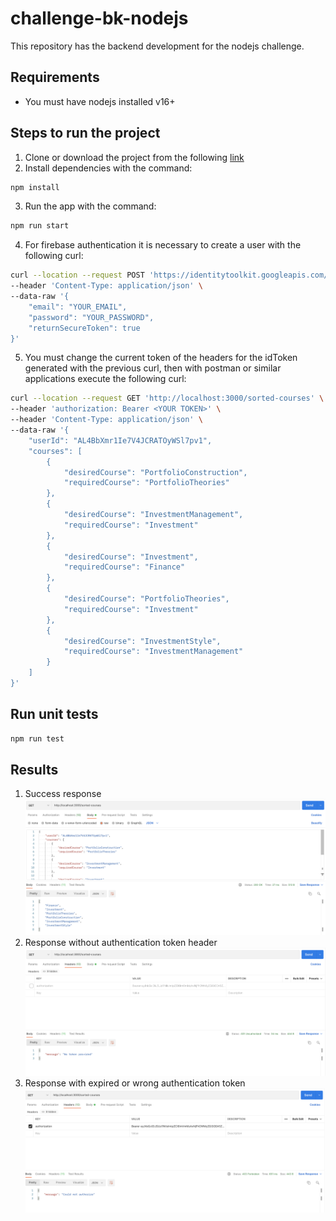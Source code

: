 # challenge-bk-nodejs
This repository has the backend development for the nodejs challenge.

## Requirements
- You must have nodejs installed v16+
## Steps to run the project
1. Clone or download the project from the following [link](https://github.com/tatianaserrano/challenge-bk-nodejs)
2. Install dependencies with the command:
```sh
npm install
```
3. Run the app with the command:
```sh
npm run start
```
4. For firebase authentication it is necessary to create a user with the following curl:
```sh
curl --location --request POST 'https://identitytoolkit.googleapis.com/v1/accounts:signUp?key=AIzaSyAvnSwDxk9dAGuzK8KpKjNZeBnN64X3XgU' \
--header 'Content-Type: application/json' \
--data-raw '{
    "email": "YOUR_EMAIL",
    "password": "YOUR_PASSWORD",
    "returnSecureToken": true
}'
```
5. You must change the current token of the headers for the idToken generated with the previous curl, then with postman or similar applications execute the following curl:
```sh
curl --location --request GET 'http://localhost:3000/sorted-courses' \
--header 'authorization: Bearer <YOUR TOKEN>' \
--header 'Content-Type: application/json' \
--data-raw '{
    "userId": "AL4BbXmr1Ie7V4JCRATOyWSl7pv1",
    "courses": [
        {
            "desiredCourse": "PortfolioConstruction",
            "requiredCourse": "PortfolioTheories"
        },
        {
            "desiredCourse": "InvestmentManagement",
            "requiredCourse": "Investment"
        },
        {
            "desiredCourse": "Investment",
            "requiredCourse": "Finance"
        },
        {
            "desiredCourse": "PortfolioTheories",
            "requiredCourse": "Investment"
        },
        {
            "desiredCourse": "InvestmentStyle",
            "requiredCourse": "InvestmentManagement"
        }
    ]
}'
```

## Run unit tests
```sh
npm run test
```

## Results

1. Success response
![](https://github.com/tatianaserrano/challenge-bk-nodejs/blob/main/images/response200.png)
2. Response without authentication token header
![](https://github.com/tatianaserrano/challenge-bk-nodejs/blob/main/images/response401.png)
3. Response with expired or wrong authentication token
![](https://github.com/tatianaserrano/challenge-bk-nodejs/blob/main/images/response403.png)
